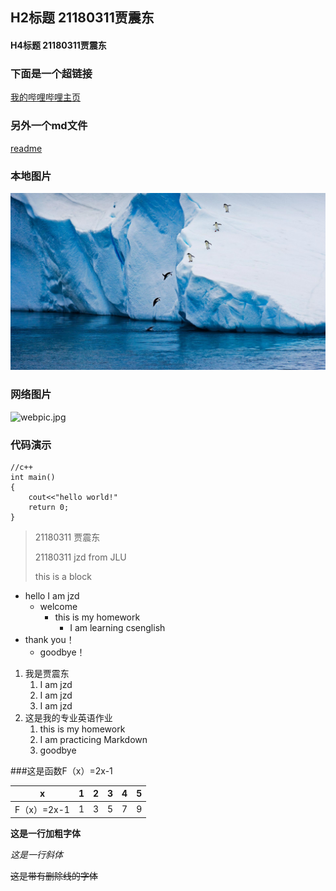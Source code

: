 
## H2标题 21180311贾震东

#### H4标题 21180311贾震东
 
### 下面是一个超链接

[我的哔哩哔哩主页](https://space.bilibili.com/30638182)

### 另外一个md文件

[readme](https://github.com/zhang-yuan-yuan/cs_english/blob/main/README.md)

### 本地图片

<img src="./pic.jpg"   />

### 网络图片

![webpic.jpg](https://i0.hdslb.com/bfs/album/d54043cf614ebdaca0a73d8794c461e0c8f682ac.png@518w.webp)

### 代码演示

```
//c++
int main()
{
    cout<<"hello world!"
    return 0;
}
```


> 21180311 贾震东
>
> 21180311 jzd from JLU
>
>
> this is a block



- hello I am jzd
  - welcome
    - this is my homework
       - I am learning csenglish
- thank you！
   - goodbye！


1. 我是贾震东
   1. I am jzd
   2. I am jzd
   3. I am jzd
2. 这是我的专业英语作业
   1. this is my homework
   2. I am practicing Markdown
   3. goodbye


###这是函数F（x）=2x-1

| x    | 1    | 2    | 3    | 4    | 5    |
| ---- | ---- | ---- | ---- | ---- | ---- |
| F（x）=2x-1| 1    | 3    | 5    | 7    | 9    |


**这是一行加粗字体**


*这是一行斜体*


~~这是带有删除线的字体~~




